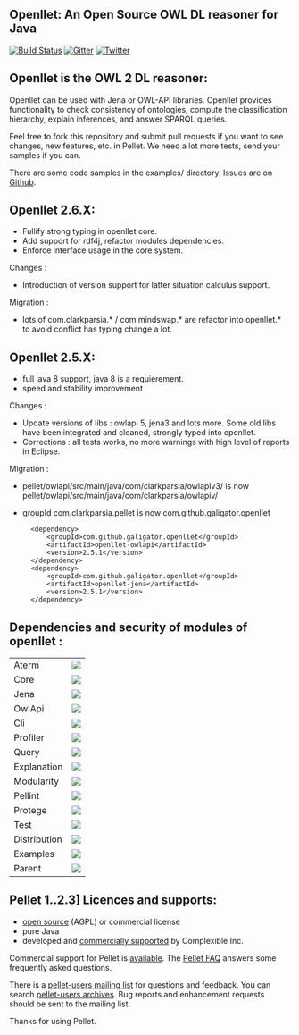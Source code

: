Openllet: An Open Source OWL DL reasoner for Java
-----------------------------------------------

[![Build Status](https://api.travis-ci.org/Galigator/openllet.svg?branch=2.6.0-galigator)](https://travis-ci.org/Galigator/openllet)
[![Gitter](https://badges.gitter.im/Join%20Chat.svg)](https://gitter.im/Galigator/pelletEvolution?utm_source=badge&utm_medium=badge&utm_campaign=pr-badge&utm_content=badge)
[![Twitter](https://img.shields.io/badge/twitter-@openllet-blue.svg)](https://twitter.com/openllet)


Openllet is the OWL 2 DL reasoner: 
--------------------------------


Openllet can be used with Jena or OWL-API libraries. Openllet provides functionality to check consistency of ontologies, compute the classification hierarchy, 
explain inferences, and answer SPARQL queries.

Feel free to fork this repository and submit pull requests if you want to see changes, new features, etc. in Pellet.
We need a lot more tests, send your samples if you can.

There are some  code samples in the examples/ directory.
Issues are on [Github](http://github.com/galigator/openllet/issues).

Openllet 2.6.X:
-----------

* Fullify strong typing in openllet core.
* Add support for rdf4j, refactor modules dependencies.
* Enforce interface usage in the core system.

Changes :
* Introduction of version support for latter situation calculus support.

Migration :
* lots of com.clarkparsia.* / com.mindswap.* are refactor into openllet.* to avoid conflict has typing change a lot.

Openllet 2.5.X:
-----------

* full java 8 support, java 8 is a requierement.
* speed and stability improvement

Changes :
* Update versions of libs : owlapi 5, jena3 and lots more. Some old libs have been integrated and cleaned, strongly typed into openllet.
* Corrections : all tests works, no more warnings with high level of reports in Eclipse.

Migration :
* pellet/owlapi/src/main/java/com/clarkparsia/owlapiv3/ is now  pellet/owlapi/src/main/java/com/clarkparsia/owlapiv/
* groupId   com.clarkparsia.pellet   is now   com.github.galigator.openllet

		<dependency>
			<groupId>com.github.galigator.openllet</groupId>
			<artifactId>openllet-owlapi</artifactId>
			<version>2.5.1</version>
		</dependency>
		<dependency>
			<groupId>com.github.galigator.openllet</groupId>
			<artifactId>openllet-jena</artifactId>
			<version>2.5.1</version>
		</dependency>

Dependencies and security of modules of openllet : 
--------------------------------------------------

<table>

<tr><td>Aterm</td><td>
    <a href="https://www.versioneye.com/user/projects/576c2818cd6d51003e92093d"><img src="https://www.versioneye.com/user/projects/576c2818cd6d51003e92093d/badge.svg?style=flat"/></a>
</td></tr>

<tr><td>Core</td><td>
<a href="https://www.versioneye.com/user/projects/576c2675cd6d5100372eab63"><img src="https://www.versioneye.com/user/projects/576c2675cd6d5100372eab63/badge.svg?style=flat"/></a>
</td></tr>

<tr><td>Jena</td><td>
<a href="https://www.versioneye.com/user/projects/576c2679cd6d5100372eab6c"><img src="https://www.versioneye.com/user/projects/576c2679cd6d5100372eab6c/badge.svg?style=flat"/></a>
</td></tr>

<tr><td>OwlApi</td><td>
<a href="https://www.versioneye.com/user/projects/576c268dcd6d510048bab2a7"><img src="https://www.versioneye.com/user/projects/576c268dcd6d510048bab2a7/badge.svg?style=flat"/></a>
</td></tr>

<tr><td>Cli</td><td>
<a href="https://www.versioneye.com/user/projects/576c2675cd6d5100479c7af0"><img src="https://www.versioneye.com/user/projects/576c2675cd6d5100479c7af0/badge.svg?style=flat"/></a>
</td></tr>

<tr><td>Profiler</td><td>
<a href="https://www.versioneye.com/user/projects/576c2690cd6d51003e9207c5"><img src="https://www.versioneye.com/user/projects/576c2690cd6d51003e9207c5/badge.svg?style=flat"/></a>
</td></tr>

<tr><td>Query</td><td>
<a href="https://www.versioneye.com/user/projects/576c2693cd6d5100479c7b05"><img src="https://www.versioneye.com/user/projects/576c2693cd6d5100479c7b05/badge.svg?style=flat"/></a>
</td></tr>

<tr><td>Explanation</td><td>
<a href="https://www.versioneye.com/user/projects/576c2678cd6d5100479c7afb"><img src="https://www.versioneye.com/user/projects/576c2678cd6d5100479c7afb/badge.svg?style=flat"/></a>
</td></tr>

<tr><td>Modularity</td><td>
<a href="https://www.versioneye.com/user/projects/576c268ccd6d51003e9207c1"><img src="https://www.versioneye.com/user/projects/576c268ccd6d51003e9207c1/badge.svg?style=flat"/></a>
</td></tr>

<tr><td>Pellint</td><td>
<a href="https://www.versioneye.com/user/projects/576c268fcd6d5100479c7b00"><img src="https://www.versioneye.com/user/projects/576c268fcd6d5100479c7b00/badge.svg?style=flat"/></a>
</td></tr>

<tr><td>Protege</td><td>
<a href="https://www.versioneye.com/user/projects/576c2693cd6d510048bab2af"><img src="https://www.versioneye.com/user/projects/576c2693cd6d510048bab2af/badge.svg?style=flat"/></a>
</td></tr>

<tr><td>Test</td><td>
<a href="https://www.versioneye.com/user/projects/576c2694cd6d5100372eabcc"><img src="https://www.versioneye.com/user/projects/576c2694cd6d5100372eabcc/badge.svg?style=flat"/></a>
</td></tr>

<tr><td>Distribution</td><td>
<a href="https://www.versioneye.com/user/projects/576c2676cd6d51003e9207b7"><img src="https://www.versioneye.com/user/projects/576c2676cd6d51003e9207b7/badge.svg?style=flat"/></a>
</td></tr>

<tr><td>Examples</td><td>
<a href="https://www.versioneye.com/user/projects/576c2678cd6d510048bab29e"><img src="https://www.versioneye.com/user/projects/576c2678cd6d510048bab29e/badge.svg?style=flat"/></a>
</td></tr>

<tr><td>Parent</td><td>
<a href="https://www.versioneye.com/user/projects/576c2690cd6d5100372eab7d"><img src="https://www.versioneye.com/user/projects/576c2690cd6d5100372eab7d/badge.svg?style=flat"/></a>
</td></tr>

</table>

Pellet 1..2.3] Licences and supports: 
-------------------------------------
 
* [open source](https://github.com/complexible/pellet/blob/master/LICENSE.txt) (AGPL) or commercial license
* pure Java
* developed and [commercially supported](http://complexible.com/) by Complexible Inc. 

Commercial support for Pellet is [available](http://complexible.com/). 
The [Pellet FAQ](http://clarkparsia.com/pellet/faq) answers some frequently asked questions.

There is a [pellet-users mailing list](https://groups.google.com/forum/?fromgroups#!forum/pellet-users) for questions and feedback.
You can search [pellet-users archives](http://news.gmane.org/gmane.comp.web.pellet.user).
Bug reports and enhancement requests should be sent to the mailing list. 

Thanks for using Pellet.
